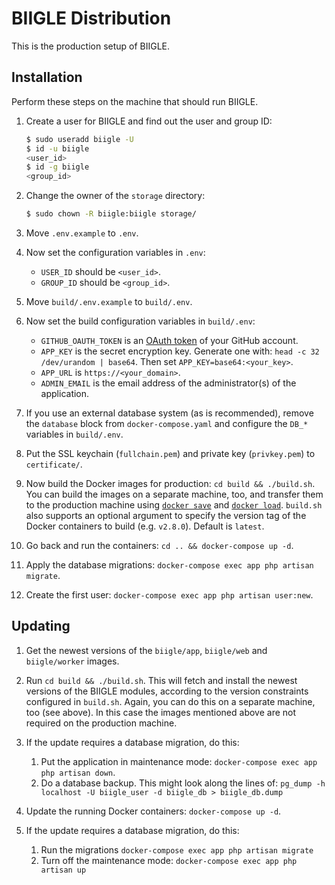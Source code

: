 # BIIGLE Distribution

This is the production setup of BIIGLE.

## Installation

Perform these steps on the machine that should run BIIGLE.

1. Create a user for BIIGLE and find out the user and group ID:
   ```bash
   $ sudo useradd biigle -U
   $ id -u biigle
   <user_id>
   $ id -g biigle
   <group_id>
   ```

2. Change the owner of the `storage` directory:
   ```bash
   $ sudo chown -R biigle:biigle storage/
   ```

2. Move `.env.example` to `.env`.

3. Now set the configuration variables in `.env`:

   - `USER_ID` should be `<user_id>`.
   - `GROUP_ID` should be `<group_id>`.

2. Move `build/.env.example` to `build/.env`.

3. Now set the build configuration variables in `build/.env`:

   - `GITHUB_OAUTH_TOKEN` is an [OAuth token](https://help.github.com/articles/creating-a-personal-access-token-for-the-command-line/) of your GitHub account.
   - `APP_KEY` is the secret encryption key. Generate one with: `head -c 32 /dev/urandom | base64`. Then set `APP_KEY=base64:<your_key>`.
   - `APP_URL` is `https://<your_domain>`.
   - `ADMIN_EMAIL` is the email address of the administrator(s) of the application.

4. If you use an external database system (as is recommended), remove the `database` block from `docker-compose.yaml` and configure the `DB_*` variables in `build/.env`.

5. Put the SSL keychain (`fullchain.pem`) and private key (`privkey.pem`) to `certificate/`.

6. Now build the Docker images for production: `cd build && ./build.sh`. You can build the images on a separate machine, too, and transfer them to the production machine using [`docker save`](https://docs.docker.com/engine/reference/commandline/save/) and [`docker load`](https://docs.docker.com/engine/reference/commandline/load/). `build.sh` also supports an optional argument to specify the version tag of the Docker containers to build (e.g. `v2.8.0`). Default is `latest`.

7. Go back and run the containers: `cd .. && docker-compose up -d`.

8. Apply the database migrations: `docker-compose exec app php artisan migrate`.

9. Create the first user: `docker-compose exec app php artisan user:new`.

## Updating

1. Get the newest versions of the `biigle/app`, `biigle/web` and `biigle/worker` images.

2. Run `cd build && ./build.sh`. This will fetch and install the newest versions of the BIIGLE modules, according to the version constraints configured in `build.sh`. Again, you can do this on a separate machine, too (see above). In this case the images mentioned above are not required on the production machine.

3. If the update requires a database migration, do this:
   1. Put the application in maintenance mode: `docker-compose exec app php artisan down`.
   2. Do a database backup. This might look along the lines of: `pg_dump -h localhost -U biigle_user -d biigle_db > biigle_db.dump`

4. Update the running Docker containers: `docker-compose up -d`.

5. If the update requires a database migration, do this:
   1. Run the migrations `docker-compose exec app php artisan migrate`
   2. Turn off the maintenance mode: `docker-compose exec app php artisan up`
